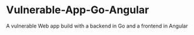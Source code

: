 # Vulnerable-App-Go-Angular
A vulnerable Web app build with a backend in Go and a frontend in Angular
